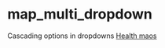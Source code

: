 # map_multi_dropdown
Cascading options in dropdowns
[Health maos](https://onsvisual.github.io/map_multi_dropdown/index.html)  
